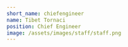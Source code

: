 ```yaml
---
short_name: chiefengineer
name: Tibet Tornaci
position: Chief Engineer
image: /assets/images/staff/staff.png
---
```

